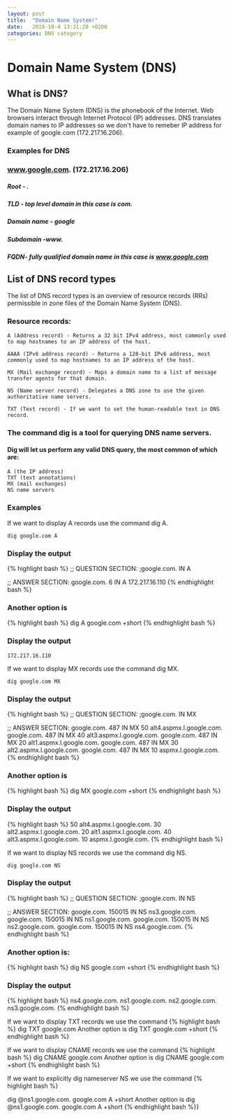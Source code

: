```yaml
---
layout: post
title:  "Domain Name System!"
date:   2018-10-4 13:31:20 +0200
categories: DNS category
---
```

# Domain Name System (DNS)
## What is DNS?

The Domain Name System (DNS) is the phonebook of the Internet.
Web browsers interact through Internet Protocol (IP) addresses.
DNS translates domain names to IP addresses so we don't have to remeber IP address for example of google.com (172.217.16.206).
### Examples for DNS
### www.google.com. (172.217.16.206)
##### Root - .
##### TLD - top level domain in this case is com.
##### Domain name - google
##### Subdomain -www.
##### FQDN- fully qualified domain name in this case is www.google.com

## List of DNS record types

The list of DNS record types is an overview of resource records (RRs) permissible in zone files of the Domain Name System (DNS).

### Resource records:

    A (Address record) - Returns a 32 bit IPv4 address, most commonly used to map hostnames to an IP address of the host.

    AAAA (IPv6 address record) - Returns a 128-bit IPv6 address, most commonly used to map hostnames to an IP address of the host.

    MX (Mail exchange record) - Maps a domain name to a list of message transfer agents for that domain.

    NS (Name server record) - Delegates a DNS zone to use the given authoritative name servers.

    TXT (Text record) - If we want to set the human-readable text in DNS record.


### The command dig is a tool for querying DNS name servers.

#### Dig will let us perform any valid DNS query, the most common of which are:

    A (the IP address)
    TXT (text annotations)
    MX (mail exchanges)
    NS name servers


### Examples

If we want to display A records use the command dig A.

```dig google.com A```

### Display the output

{% highlight bash %}
;; QUESTION SECTION:
;google.com.                    IN      A

;; ANSWER SECTION:
google.com.             6       IN      A       172.217.16.110
{% endhighlight bash %}

### Another option is 
{% highlight bash %}
dig A google.com +short
{% endhighlight bash %}

### Display the output

```172.217.16.110```

If we want to display MX records use the command dig MX.

```dig google.com MX```

### Display the output

{% highlight bash %}
;; QUESTION SECTION:
;google.com.                    IN      MX

;; ANSWER SECTION:
google.com.             487     IN      MX      50 alt4.aspmx.l.google.com.
google.com.             487     IN      MX      40 alt3.aspmx.l.google.com.
google.com.             487     IN      MX      20 alt1.aspmx.l.google.com.
google.com.             487     IN      MX      30 alt2.aspmx.l.google.com.
google.com.             487     IN      MX      10 aspmx.l.google.com.
{% endhighlight bash %}

### Another option is 
{% highlight bash %}
 dig MX google.com +short
{% endhighlight bash %}

### Display the output

{% highlight bash %}
50 alt4.aspmx.l.google.com.
30 alt2.aspmx.l.google.com.
20 alt1.aspmx.l.google.com.
40 alt3.aspmx.l.google.com.
10 aspmx.l.google.com.
{% endhighlight bash %}

If we want to display NS records we use the command dig NS.

```dig google.com NS```

### Display the output

{% highlight bash %}
;; QUESTION SECTION:
;google.com.                    IN      NS

;; ANSWER SECTION:
google.com.             150015  IN      NS      ns3.google.com.
google.com.             150015  IN      NS      ns1.google.com.
google.com.             150015  IN      NS      ns2.google.com.
google.com.             150015  IN      NS      ns4.google.com.
{% endhighlight bash %}

### Another option is: 
{% highlight bash %}
dig NS google.com +short
{% endhighlight bash %}

### Display the output

{% highlight bash %}
ns4.google.com.
ns1.google.com.
ns2.google.com.
ns3.google.com.
{% endhighlight bash %}

If we want to display TXT records we use the command 
{% highlight bash %}
dig TXT google.com
Another option is
dig TXT google.com +short
{% endhighlight bash %}

If we want to display CNAME records we use the command
{% highlight bash %}
dig CNAME google.com
Another option is
dig CNAME google.com +short
{% endhighlight bash %}

If we want to explicitly dig nameserver NS we use the command
{% highlight bash %}

dig @ns1.google.com. google.com A +short
Another option is
dig @ns1.google.com. google.com A +short
{% endhighlight bash %}}
